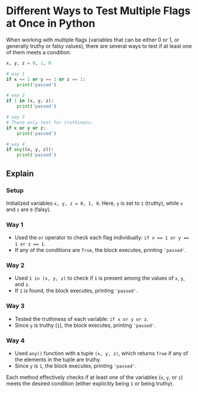# Different Ways to Test Multiple Flags at Once in Python
When working with multiple flags (variables that can be either 0 or 1, or generally truthy or falsy values), there are several ways to test if at least one of them meets a condition.

```python
x, y, z = 0, 1, 0

# way 1
if x == 1 or y == 1 or z == 1:
    print('passed')

# way 2
if 1 in (x, y, z):
    print('passed')

# way 3
# These only test for truthiness:
if x or y or z:
    print('passed')

# way 4
if any((x, y, z)):
    print('passed')
```

## Explain
### Setup
Initialized variables `x, y, z = 0, 1, 0`. Here, `y` is set to `1` (truthy), while `x` and `z` are `0` (falsy).

### Way 1
- Used the `or` operator to check each flag individually: `if x == 1 or y == 1 or z == 1`.
- If any of the conditions are `True`, the block executes, printing `'passed'`.

### Way 2
- Used `1 in (x, y, z)` to check if `1` is present among the values of `x`, `y`, and `z`.
- If `1` is found, the block executes, printing `'passed'`.

### Way 3
- Tested the truthiness of each variable: `if x or y or z`.
- Since `y` is truthy (`1`), the block executes, printing `'passed'`.

### Way 4
- Used `any()` function with a tuple `(x, y, z)`, which returns `True` if any of the elements in the tuple are truthy.
- Since `y` is `1`, the block executes, printing `'passed'`.

Each method effectively checks if at least one of the variables (`x`, `y`, or `z`) meets the desired condition (either explicitly being `1` or being truthy).
